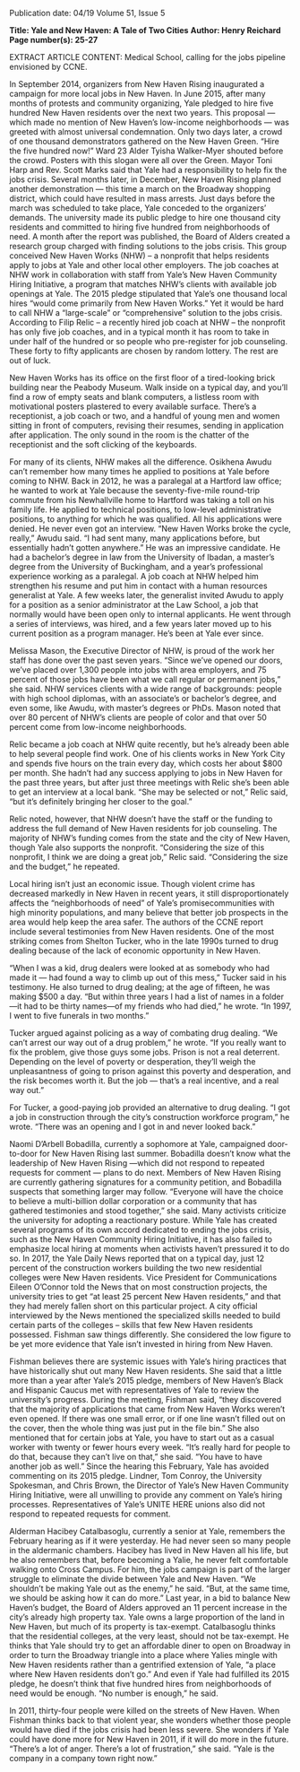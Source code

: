 Publication date: 04/19
Volume 51, Issue 5

**Title: Yale and New Haven: A Tale of Two Cities**
**Author: Henry Reichard**
**Page number(s): 25-27**

EXTRACT ARTICLE CONTENT:
Medical School, calling for the jobs pipeline envisioned 
by CCNE. 

In September 2014, organizers from New Haven 
Rising inaugurated a campaign for more local jobs in 
New Haven. In June 2015, after many months of protests 
and community organizing, Yale pledged to hire five 
hundred New Haven residents over the next two years. 
This proposal — which made no mention of New Haven’s 
low-income neighborhoods — was greeted with almost 
universal condemnation. Only two days later, a crowd of 
one thousand demonstrators gathered on the New Haven 
Green. “Hire the five hundred now!” Ward 23 Alder 
Tyisha Walker-Myer shouted before the crowd. Posters 
with this slogan were all over the Green. Mayor Toni Harp 
and Rev. Scott Marks said that Yale had a responsibility to 
help fix the jobs crisis. Several months later, in December, 
New Haven Rising planned another demonstration — this 
time a march on the Broadway shopping district, which 
could have resulted in mass arrests. Just days before the 
march was scheduled to take place, Yale conceded to 
the organizers’ demands. The university made its public 
pledge to hire one thousand city residents and committed 
to hiring five hundred from neighborhoods of need. 
A month after the report was published, the Board of 
Alders created a research group charged with finding 
solutions to the jobs crisis. This group conceived New 
Haven Works (NHW) – a nonprofit that helps residents 
apply to jobs at Yale and other local other employers. The 
job coaches at NHW work in collaboration with staff from 
Yale’s New Haven Community Hiring Initiative, a program 
that matches NHW’s clients with available job openings at 
Yale. The 2015 pledge stipulated that Yale’s one thousand 
local hires “would come primarily from New Haven 
Works.” Yet it would be hard to call NHW a “large-scale” 
or “comprehensive” solution to the jobs crisis. According 
to Filip Relic – a recently hired job coach at NHW – the 
nonprofit has only five job coaches, and in a typical month 
it has room to take in under half of the hundred or so 
people who pre-register for job counseling. These forty to 
fifty applicants are chosen by random lottery. The rest are 
out of luck.


New Haven Works has its office on the first floor of a 
tired-looking brick building near the Peabody Museum. 
Walk inside on a typical day, and you’ll find a row of 
empty seats and blank computers, a listless room with 
motivational posters plastered to every available surface. 
There’s a receptionist, a job coach or two, and a handful 
of young men and women sitting in front of computers, 
revising their resumes, sending in application after 
application. The only sound in the room is the chatter of 
the receptionist and the soft clicking of the keyboards.


For many of its clients, NHW makes all the difference. 
Osikhena Awudu can’t remember how many times he 
applied to positions at Yale before coming to NHW. Back 
in 2012, he was a paralegal at a Hartford law office; he 
wanted to work at Yale because the seventy-five-mile 
round-trip commute from his Newhallville home to 
Hartford was taking a toll on his family life. He applied to 
technical positions, to low-level administrative positions, 
to anything for which he was qualified. All his applications 
were denied. He never even got an interview. 
“New Haven Works broke the cycle, really,” Awudu said. 
“I had sent many, many applications before, but essentially 
hadn’t gotten anywhere.” He was an impressive candidate. 
He had a bachelor’s degree in law from the University 
of Ibadan, a master’s degree from the University of 
Buckingham, and a year’s professional experience working 
as a paralegal. A job coach at NHW helped him strengthen 
his resume and put him in contact with a human resources 
generalist at Yale. A few weeks later, the generalist invited 
Awudu to apply for a position as a senior administrator at 
the Law School, a job that normally would have been open 
only to internal applicants. He went through a series of 
interviews, was hired, and a few years later moved up to 
his current position as a program manager. He’s been at 
Yale ever since.


Melissa Mason, the Executive Director of NHW, is 
proud of the work her staff has done over the past seven 
years. “Since we’ve opened our doors, we’ve placed over 
1,300 people into jobs with area employers, and 75 percent 
of those jobs have been what we call regular or permanent 
jobs,” she said. NHW services clients with a wide range of 
backgrounds: people with high school diplomas, with an 
associate’s or bachelor’s degree, and even some, like Awudu, 
with master’s degrees or PhDs. Mason noted that over 80 
percent of NHW’s clients are people of color and that over 
50 percent come from low-income neighborhoods.


Relic became a job coach at NHW quite recently, but 
he’s already been able to help several people find work. 
One of his clients works in New York City and spends five 
hours on the train every day, which costs her about $800 
per month. She hadn’t had any success applying to jobs 
in New Haven for the past three years, but after just three 
meetings with Relic she’s been able to get an interview at a 
local bank. “She may be selected or not,” Relic said, “but 
it’s definitely bringing her closer to the goal.”


Relic noted, however, that NHW doesn’t have the staff 
or the funding to address the full demand of New Haven 
residents for job counseling. The majority of NHW’s 
funding comes from the state and the city of New Haven, 
though Yale also supports the nonprofit. “Considering the 
size of this nonprofit, I think we are doing a great job,” 
Relic said. “Considering the size and the budget,” he 
repeated. 


Local hiring isn’t just an economic issue. Though violent 
crime has decreased markedly in New Haven in recent 
years, it still disproportionately affects the “neighborhoods 
of need” of Yale’s promisecommunities with high minority 
populations, and many believe that better job prospects in 
the area would help keep the area safer. The authors of 
the CCNE report include several testimonies from New 
Haven residents. One of the most striking comes from 
Shelton Tucker, who in the late 1990s turned to drug 
dealing because of the lack of economic opportunity in 
New Haven.

“When I was a kid, drug dealers were looked at as 
somebody who had made it — had found a way to climb 
up out of this mess,” Tucker said in his testimony. He also 
turned to drug dealing; at the age of fifteen, he was making 
$500 a day. “But within three years I had a list of names 
in a folder—it had to be thirty names—of my friends who 
had died,” he wrote. “In 1997, I went to five funerals in 
two months.”


Tucker argued against policing as a way of combating 
drug dealing. “We can’t arrest our way out of a drug 
problem,” he wrote. “If you really want to fix the problem, 
give those guys some jobs. Prison is not a real deterrent. 
Depending on the level of poverty or desperation, they’ll 
weigh the unpleasantness of going to prison against this 
poverty and desperation, and the risk becomes worth it. 
But the job — that’s a real incentive, and a real way out.”


For Tucker, a good-paying job provided an alternative to 
drug dealing. “I got a job in construction through the city’s 
construction workforce program,” he wrote. “There was an 
opening and I got in and never looked back.”


Naomi D’Arbell Bobadilla, currently a sophomore at 
Yale, campaigned door-to-door for New Haven Rising last 
summer. Bobadilla doesn’t know what the leadership of 
New Haven Rising —which did not respond to repeated 
requests for comment — plans to do next. Members of 
New Haven Rising are currently gathering signatures for a 
community petition, and Bobadilla suspects that something 
larger may follow. “Everyone will have the choice to 
believe a multi-billion dollar corporation or a community 
that has gathered testimonies and stood together,” she said. 
Many activists criticize the university for adopting 
a reactionary posture. While Yale has created several 
programs of its own accord dedicated to ending the 
jobs crisis, such as the New Haven Community Hiring 
Initiative, it has also failed to emphasize local hiring at 
moments when activists haven’t pressured it to do so. In 
2017, the Yale Daily News reported that on a typical day, 
just 12 percent of the construction workers building the 
two new residential colleges were New Haven residents. 
Vice President for Communications Eileen O’Connor told 
the News that on most construction projects, the university 
tries to get “at least 25 percent New Haven residents,” 
and that they had merely fallen short on this particular 
project. A city official interviewed by the News mentioned 
the specialized skills needed to build certain parts of the 
colleges – skills that few New Haven residents possessed. 
Fishman saw things differently. She considered the low 
figure to be yet more evidence that Yale isn’t invested in 
hiring from New Haven.


Fishman believes there are systemic issues with Yale’s 
hiring practices that have historically shut out many New 
Haven residents. She said that a little more than a year after 
Yale’s 2015 pledge, members of New Haven’s Black and 
Hispanic Caucus met with representatives of Yale to review 
the university’s progress. During the meeting, Fishman 
said, “they discovered that the majority of applications 
that came from New Haven Works weren’t even opened. 
If there was one small error, or if one line wasn’t filled out 
on the cover, then the whole thing was just put in the file 
bin.” She also mentioned that for certain jobs at Yale, you 
have to start out as a casual worker with twenty or fewer 
hours every week. “It’s really hard for people to do that, 
because they can’t live on that,” she said. “You have to 
have another job as well.” Since the hearing this February, 
Yale has avoided commenting on its 2015 pledge. Lindner, 
Tom Conroy, the University Spokesman, and Chris Brown, 
the Director of Yale’s New Haven Community Hiring 
Initiative, were all unwilling to provide any comment on 
Yale’s hiring processes. Representatives of Yale’s UNITE 
HERE unions also did not respond to repeated requests 
for comment.


Alderman Hacibey Catalbasoglu, currently a senior 
at Yale, remembers the February hearing as if it were 
yesterday. He had never seen so many people in the 
aldermanic chambers. Hacibey has lived in New Haven 
all his life, but he also remembers that, before becoming a 
Yalie, he never felt comfortable walking onto Cross Campus. 
For him, the jobs campaign is part of the larger struggle to 
eliminate the divide between Yale and New Haven. “We 
shouldn’t be making Yale out as the enemy,” he said. “But, 
at the same time, we should be asking how it can do more.” 
Last year, in a bid to balance New Haven’s budget, the 
Board of Alders approved an 11 percent increase in the city’s 
already high property tax. Yale owns a large proportion of the 
land in New Haven, but much of its property is tax-exempt. 
Catalbasoglu thinks that the residential colleges, at the very 
least, should not be tax-exempt. He thinks that Yale should 
try to get an affordable diner to open on Broadway in order to 
turn the Broadway triangle into a place where Yalies mingle 
with New Haven residents rather than a gentrified extension 
of Yale, “a place where New Haven residents don’t go.” And 
even if Yale had fulfilled its 2015 pledge, he doesn’t think 
that five hundred hires from neighborhoods of need would 
be enough. “No number is enough,” he said.


In 2011, thirty-four people were killed on the streets of 
New Haven. When Fishman thinks back to that violent 
year, she wonders whether those people would have died if 
the jobs crisis had been less severe.  She wonders if Yale 
could have done more for New Haven in 2011, if it will do 
more in the future. “There’s a lot of anger. There’s a lot of 
frustration,” she said. “Yale is the company in a company 
town right now.”